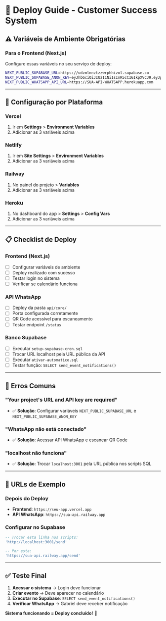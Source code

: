 # 🚀 Deploy Guide - Customer Success System

## ⚠️ Variáveis de Ambiente Obrigatórias

### **Para o Frontend (Next.js)**

Configure essas variáveis no seu serviço de deploy:

```bash
NEXT_PUBLIC_SUPABASE_URL=https://udzmlnnztzzwrphhizol.supabase.co
NEXT_PUBLIC_SUPABASE_ANON_KEY=eyJhbGciOiJIUzI1NiIsInR5cCI6IkpXVCJ9.eyJpc3MiOiJzdXBhYmFzZSIsInJlZiI6InVkem1sbm56dHp6d3JwaGhpem9sIiwicm9sZSI6ImFub24iLCJpYXQiOjE3NTc0MjkwNzYsImV4cCI6MjA3MzAwNTA3Nn0.KjihWHrNYxDO5ZZKpa8UYPAhw9HIU11yvAvvsNaiPZU
NEXT_PUBLIC_WHATSAPP_API_URL=https://SUA-API-WHATSAPP.herokuapp.com
```

---

## 🔧 **Configuração por Plataforma**

### **Vercel**
1. Ir em **Settings** > **Environment Variables**
2. Adicionar as 3 variáveis acima

### **Netlify**
1. Ir em **Site Settings** > **Environment Variables**
2. Adicionar as 3 variáveis acima

### **Railway**
1. No painel do projeto > **Variables**
2. Adicionar as 3 variáveis acima

### **Heroku**
1. No dashboard do app > **Settings** > **Config Vars**
2. Adicionar as 3 variáveis acima

---

## 📋 **Checklist de Deploy**

### **Frontend (Next.js)**
- [ ] Configurar variáveis de ambiente
- [ ] Deploy realizado com sucesso
- [ ] Testar login no sistema
- [ ] Verificar se calendário funciona

### **API WhatsApp**
- [ ] Deploy da pasta `api/core/`
- [ ] Porta configurada corretamente
- [ ] QR Code acessível para escaneamento
- [ ] Testar endpoint `/status`

### **Banco Supabase**
- [ ] Executar `setup-supabase-cron.sql`
- [ ] Trocar URL localhost pela URL pública da API
- [ ] Executar `ativar-automatico.sql`
- [ ] Testar função: `SELECT send_event_notifications()`

---

## 🚨 **Erros Comuns**

### **"Your project's URL and API key are required"**
- ✅ **Solução**: Configurar variáveis `NEXT_PUBLIC_SUPABASE_URL` e `NEXT_PUBLIC_SUPABASE_ANON_KEY`

### **"WhatsApp não está conectado"**
- ✅ **Solução**: Acessar API WhatsApp e escanear QR Code

### **"localhost não funciona"**
- ✅ **Solução**: Trocar `localhost:3001` pela URL pública nos scripts SQL

---

## 📱 **URLs de Exemplo**

### **Depois do Deploy**
- **Frontend**: `https://seu-app.vercel.app`
- **API WhatsApp**: `https://sua-api.railway.app`

### **Configurar no Supabase**
```sql
-- Trocar esta linha nos scripts:
'http://localhost:3001/send'

-- Por esta:
'https://sua-api.railway.app/send'
```

---

## ✅ **Teste Final**

1. **Acessar o sistema** → Login deve funcionar
2. **Criar evento** → Deve aparecer no calendário
3. **Executar no Supabase**: `SELECT send_event_notifications()`
4. **Verificar WhatsApp** → Gabriel deve receber notificação

**Sistema funcionando = Deploy concluído!** 🎉